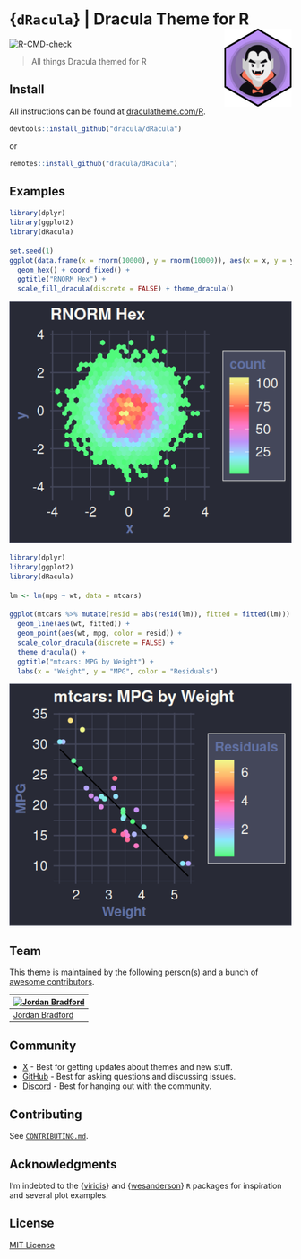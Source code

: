 <!-- README.md is rendered from README.qmd. Edit README.qmd and render to update README.md -->

# {`dRacula`} \| Dracula Theme for R <a href="https://draculatheme.com/"><img src="man/figures/logo.svg" align="right" height="139" alt="Dracula logo in an R hex sticker"/></a>

[![R-CMD-check](https://github.com/dracula/ggplot2/actions/workflows/R-CMD-check.yaml/badge.svg)](https://github.com/dracula/ggplot2/actions/workflows/R-CMD-check.yaml)

> All things Dracula themed for R

## Install

All instructions can be found at
[draculatheme.com/R](https://draculatheme.com/R).

``` r
devtools::install_github("dracula/dRacula")
```

or

``` r
remotes::install_github("dracula/dRacula")
```

## Examples

``` r
library(dplyr)
library(ggplot2)
library(dRacula)

set.seed(1)
ggplot(data.frame(x = rnorm(10000), y = rnorm(10000)), aes(x = x, y = y)) +
  geom_hex() + coord_fixed() +
  ggtitle("RNORM Hex") +
  scale_fill_dracula(discrete = FALSE) + theme_dracula()
```

![](README_files/figure-commonmark/rnorm-hex-example-1.png)

``` r
library(dplyr)
library(ggplot2)
library(dRacula)

lm <- lm(mpg ~ wt, data = mtcars)

ggplot(mtcars %>% mutate(resid = abs(resid(lm)), fitted = fitted(lm))) +
  geom_line(aes(wt, fitted)) +
  geom_point(aes(wt, mpg, color = resid)) +
  scale_color_dracula(discrete = FALSE) +
  theme_dracula() +
  ggtitle("mtcars: MPG by Weight") +
  labs(x = "Weight", y = "MPG", color = "Residuals")
```

![](README_files/figure-commonmark/mpg-lm-example-1.png)

## Team

This theme is maintained by the following person(s) and a bunch of
[awesome
contributors](https://github.com/dracula/dRacula/graphs/contributors).

| [![Jordan Bradford](https://github.com/jrdnbradford.png?size=100)](https://github.com/jrdnbradford) |
|----|
| [Jordan Bradford](https://github.com/jrdnbradford) |

## Community

- [X](https://x.com/draculatheme) - Best for getting updates about
  themes and new stuff.
- [GitHub](https://github.com/dracula/dracula-theme/discussions) - Best
  for asking questions and discussing issues.
- [Discord](https://draculatheme.com/discord-invite) - Best for hanging
  out with the community.

## Contributing

See [`CONTRIBUTING.md`](./.github/CONTRIBUTING.md).

## Acknowledgments

I’m indebted to the {[viridis](https://sjmgarnier.github.io/viridis)}
and {[wesanderson](https://github.com/karthik/wesanderson)} `R` packages
for inspiration and several plot examples.

## License

[MIT License](./LICENSE)
